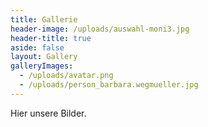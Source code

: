 ```yaml
---
title: Gallerie
header-image: /uploads/auswahl-moni3.jpg
header-title: true
aside: false
layout: Gallery
galleryImages:
  - /uploads/avatar.png
  - /uploads/person_barbara.wegmueller.jpg
---
```

Hier unsere Bilder.
